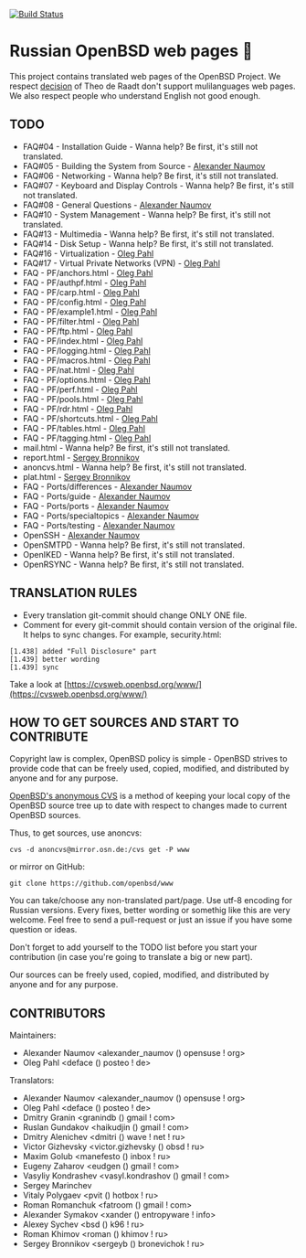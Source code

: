 [![Build Status](https://travis-ci.org/openbsd-ru/openbsd-ru.github.io.svg?branch=master)](https://travis-ci.org/openbsd-ru/openbsd-ru.github.io)

# Russian OpenBSD web pages :blowfish:

This project contains translated web pages of the OpenBSD Project.
We respect 
[decision](https://marc.info/?l=openbsd-cvs&m=139637003025491&w=2)
of Theo de Raadt don't support mulilanguages web pages.
We also respect people who understand English not good enough.


## TODO
* FAQ#04 - Installation Guide - Wanna help? Be first, it's still not translated.
* FAQ#05 - Building the System from Source - [Alexander Naumov](https://github.com/alexander-naumov)
* FAQ#06 - Networking - Wanna help? Be first, it's still not translated.
* FAQ#07 - Keyboard and Display Controls - Wanna help? Be first, it's still not translated.
* FAQ#08 - General Questions - [Alexander Naumov](https://github.com/alexander-naumov)
* FAQ#10 - System Management - Wanna help? Be first, it's still not translated.
* FAQ#13 - Multimedia - Wanna help? Be first, it's still not translated.
* FAQ#14 - Disk Setup - Wanna help? Be first, it's still not translated.
* FAQ#16 - Virtualization - [Oleg Pahl](https://github.com/oleg-pahl)
* FAQ#17 - Virtual Private Networks (VPN) - [Oleg Pahl](https://github.com/oleg-pahl)  
* FAQ - PF/anchors.html - [Oleg Pahl](https://github.com/oleg-pahl)
* FAQ - PF/authpf.html - [Oleg Pahl](https://github.com/oleg-pahl)
* FAQ - PF/carp.html - [Oleg Pahl](https://github.com/oleg-pahl)
* FAQ - PF/config.html - [Oleg Pahl](https://github.com/oleg-pahl)
* FAQ - PF/example1.html - [Oleg Pahl](https://github.com/oleg-pahl)
* FAQ - PF/filter.html - [Oleg Pahl](https://github.com/oleg-pahl)
* FAQ - PF/ftp.html - [Oleg Pahl](https://github.com/oleg-pahl)
* FAQ - PF/index.html - [Oleg Pahl](https://github.com/oleg-pahl)
* FAQ - PF/logging.html - [Oleg Pahl](https://github.com/oleg-pahl)
* FAQ - PF/macros.html - [Oleg Pahl](https://github.com/oleg-pahl)
* FAQ - PF/nat.html - [Oleg Pahl](https://github.com/oleg-pahl)
* FAQ - PF/options.html - [Oleg Pahl](https://github.com/oleg-pahl)
* FAQ - PF/perf.html - [Oleg Pahl](https://github.com/oleg-pahl)
* FAQ - PF/pools.html - [Oleg Pahl](https://github.com/oleg-pahl)
* FAQ - PF/rdr.html - [Oleg Pahl](https://github.com/oleg-pahl)
* FAQ - PF/shortcuts.html - [Oleg Pahl](https://github.com/oleg-pahl)
* FAQ - PF/tables.html - [Oleg Pahl](https://github.com/oleg-pahl)
* FAQ - PF/tagging.html - [Oleg Pahl](https://github.com/oleg-pahl)
* mail.html - Wanna help? Be first, it's still not translated.
* report.html - [Sergey Bronnikov](https://github.com/ligurio)
* anoncvs.html - Wanna help? Be first, it's still not translated.
* plat.html - [Sergey Bronnikov](https://github.com/ligurio)
* FAQ - Ports/differences - [Alexander Naumov](https://github.com/alexander-naumov)
* FAQ - Ports/guide - [Alexander Naumov](https://github.com/alexander-naumov)
* FAQ - Ports/ports - [Alexander Naumov](https://github.com/alexander-naumov)
* FAQ - Ports/specialtopics - [Alexander Naumov](https://github.com/alexander-naumov)
* FAQ - Ports/testing - [Alexander Naumov](https://github.com/alexander-naumov)
* OpenSSH - [Alexander Naumov](https://github.com/alexander-naumov)
* OpenSMTPD - Wanna help? Be first, it's still not translated.
* OpenIKED - Wanna help? Be first, it's still not translated.
* OpenRSYNC - Wanna help? Be first, it's still not translated.

## TRANSLATION RULES

* Every translation git-commit should change ONLY ONE file.
* Comment for every git-commit should contain version of the original file.
It helps to sync changes. For example, security.html:

``` 
[1.438] added "Full Disclosure" part
[1.439] better wording
[1.439] sync
``` 
Take a look at [https://cvsweb.openbsd.org/www/](https://cvsweb.openbsd.org/www/)


## HOW TO GET SOURCES AND START TO CONTRIBUTE

Copyright law is complex, OpenBSD policy is simple - OpenBSD strives
to provide code that can be freely used, copied, modified, and
distributed by anyone and for any purpose.

[OpenBSD's anonymous CVS](https://www.openbsd.org/anoncvs.html) is a
method of keeping your local copy of the OpenBSD source tree up to
date with respect to changes made to current OpenBSD sources.

Thus, to get sources, use anoncvs:
```
cvs -d anoncvs@mirror.osn.de:/cvs get -P www
```
or mirror on GitHub:
```
git clone https://github.com/openbsd/www
```
You can take/choose any non-translated part/page. Use utf-8 encoding
for Russian versions. Every fixes, better wording or somethig like
this are very welcome. Feel free to send a pull-request or just an
issue if you have some question or ideas.

Don't forget to add yourself to the TODO list before you start
your contribution (in case you're going to translate a big or new
part).

Our sources can be freely used, copied, modified, and distributed
by anyone and for any purpose.


## CONTRIBUTORS

Maintainers:
* Alexander Naumov <alexander_naumov () opensuse ! org>
* Oleg Pahl <deface () posteo ! de>

Translators:
* Alexander Naumov <alexander_naumov () opensuse ! org>
* Oleg Pahl <deface () posteo ! de>
* Dmitry Granin <granindb () gmail ! com>
* Ruslan Gundakov <haikudjin () gmail ! com>
* Dmitry Alenichev <dmitri () wave ! net ! ru>
* Victor Gizhevsky <victor.gizhevsky () obsd  ! ru>
* Maxim Golub <manefesto () inbox ! ru>
* Eugeny Zaharov <eudgen () gmail ! com>
* Vasyliy Kondrashev <vasyl.kondrashov () gmail ! com>
* Sergey Marinchev
* Vitaly Polygaev <pvit () hotbox ! ru>
* Roman Romanchuk <fatroom () gmail ! com>
* Alexander Symakov <xander () entropyware ! info>
* Alexey Sychev <bsd () k96 ! ru>
* Roman Khimov <roman () khimov ! ru>
* Sergey Bronnikov <sergeyb () bronevichok ! ru>
